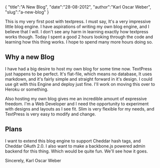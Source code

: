 {
  "title":"A New Blog",
  "date":"28-08-2012",
  "author":"Karl Oscar Weber",
  "slug":"a-new-blog"
}

This is my very first post with textpress. I must say, It's a very impressive little blog engine. I have aspirations of writing my own blog engine, and I believe that I will. I don't see any harm in learning exactly how textpress works though. Today I spent a good 2 hours looking through the code and learning how this thing works. I hope to spend many more hours doing so.

## Why a new Blog

I have had a big desire to host my own blog for some time now. TextPress just happens to be perfect. It's flat-file, which means no database, It uses markdown, and it's fairly simple and straight forward in it's design. I could use git with this Engine and deploy just fine. I'll work on moving this over to Heroku or something. 

Also hosting my own blog gives me an incredible amount of expressive freedom. I'm a Web Developer and I need the opportunity to experiment with designs and layouts as I see fit. Slim is very flexible for my needs, and TextPress is very easy to modify and change. 

## Plans

I want to extend this blog engine to support Cheddar hash tags, and Cheddar OAuth 2.0. I also want to make a backbone.js powered admin backend for this thing. Which would be quite fun. We'll see how it goes. 

Sincerely,
Karl Oscar Weber